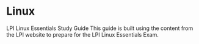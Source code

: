 # Linux
LPI Linux Essentials Study Guide
This guide is built using the content from the LPI website to prepare for the LPI Linux Essentials Exam.
